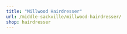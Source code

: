 ```yaml
---
title: "Millwood Hairdresser"
url: /middle-sackville/millwood-hairdresser/
shop: hairdresser
---
```

